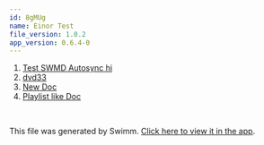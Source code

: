 ```yaml
---
id: 8gMUg
name: Einor Test
file_version: 1.0.2
app_version: 0.6.4-0
---
```


<!-- Steps - Do not remove this comment -->
1. [Test SWMD Autosync hi](test-swmd-autosync-hi.Jy_Wg.sw.md)
2. [dvd33](dvd33.2pEqk.sw.md)
3. [New Doc](https://swimm-web-app.web.app/repos/U0sVB7lC9at5XPOW1TBW/docs/h2hypcQMACn2kfjyzxI3)
4. [Playlist like Doc](playlist-like-doc.nhHzH.sw.md)


<br/>

This file was generated by Swimm. [Click here to view it in the app](https://swimm-web-app.web.app/repos/Z2l0aHViJTNBJTNBc3ItZXh0ZW5zaW9uJTNBJTNBZG91ZWs=/docs/8gMUg).
